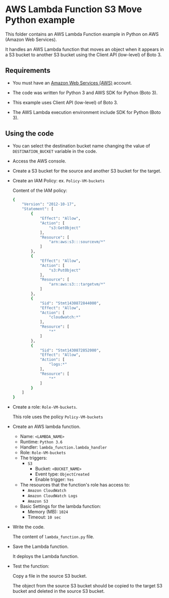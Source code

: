 # AWS Lambda Function S3 Move Python example

This folder contains an AWS Lambda Function example in Python on AWS (Amazon Web Services).

It handles an AWS Lambda function that moves an object when it appears in a S3 bucket to another S3 bucket using the Client API (low-level) of Boto 3.

## Requirements

* You must have an [Amazon Web Services (AWS)](http://aws.amazon.com/) account.

* The code was written for Python 3 and AWS SDK for Python (Boto 3).

* This example uses Client API (low-level) of Boto 3.

* The AWS Lambda execution environment include SDK for Python (Boto 3).

## Using the code

* You can select the destination bucket name changing the value of `DESTINATION_BUCKET` variable in the code.

* Access the AWS console.

* Create a S3 bucket for the source and another S3 bucket for the target.

* Create an IAM Policy: ex. `Policy-VM-buckets`

  Content of the IAM policy:

  ```bash
  {
      "Version": "2012-10-17",
      "Statement": [
          {
              "Effect": "Allow",
              "Action": [
                  "s3:GetObject"
              ],
              "Resource": [
                  "arn:aws:s3:::sourcevm/*"
              ]
          },
          {
              "Effect": "Allow",
              "Action": [
                  "s3:PutObject"
              ],
              "Resource": [
                  "arn:aws:s3:::targetvm/*"
              ]
          },
          {
              "Sid": "Stmt1430872844000",
              "Effect": "Allow",
              "Action": [
                  "cloudwatch:*"
              ],
              "Resource": [
                  "*"
              ]
          },
          {
              "Sid": "Stmt1430872852000",
              "Effect": "Allow",
              "Action": [
                  "logs:*"
              ],
              "Resource": [
                  "*"
              ]
          }
      ]
  }
  ```

* Create a role: `Role-VM-buckets`.

  This role uses the policy `Policy-VM-buckets`

* Create an AWS lambda function.
  * Name: `<LAMBDA_NAME>`
  * Runtime: `Python 3.6`
  * Handler: `lambda_function.lambda_handler`
  * Role: `Role-VM-buckets`
  * The triggers:
    * `S3`
      * Bucket: `<BUCKET_NAME>`
      * Event type: `ObjectCreated`
      * Enable trigger: `Yes`
  * The resources that the function's role has access to:
    * `Amazon CloudWatch`
    * `Amazon CloudWatch Logs`
    * `Amazon S3`
  * Basic Settings for the lambda function:
    * Memory (MB): `1024`
    * Timeout: `10 sec`

* Write the code.

  The content of `lambda_function.py` file.

* Save the Lambda function.

  It deploys the Lambda function.

* Test the function:

  Copy a file in the source S3 bucket.

  The object from the source S3 bucket should be copied to the target S3 bucket and deleted in the source S3 bucket.

